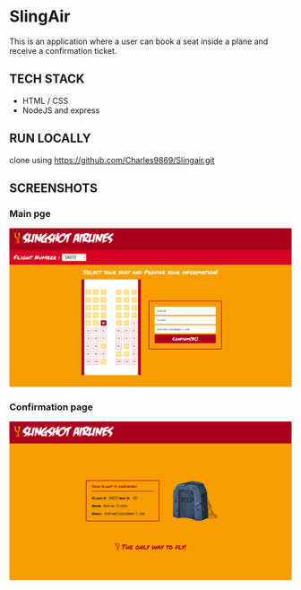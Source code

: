 # SlingAir

This is an application where a user can book a seat inside a plane and receive a confirmation ticket.

## TECH STACK

- HTML / CSS
- NodeJS and express

## RUN LOCALLY

clone using https://github.com/Charles9869/Slingair.git

## SCREENSHOTS

### Main pge

![image](./screenshots/main.png)

### Confirmation page

![image](./screenshots/confirmation.png)
